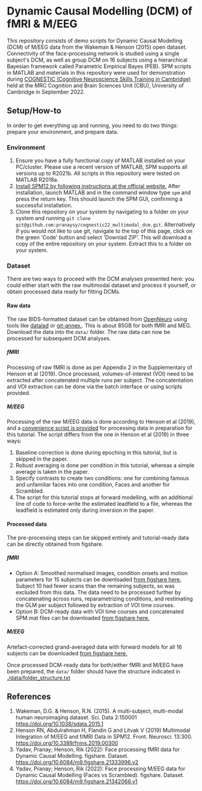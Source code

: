 # Dynamic Causal Modelling (DCM) of fMRI & M/EEG
This repository consists of demo scripts for Dynamic Causal Modelling (DCM) of M/EEG data from the Wakeman & Henson (2015) open dataset. Connectivity of the face-processing network is studied using a single subject's DCM, as well as group DCM on 16 subjects using a hierarchical Bayesian framework called Parametric Empirical Bayes (PEB). SPM scripts in MATLAB and materials in this repository were used for demonstration during [COGNESTIC (Cognitive Neuroscience Skills Training in Cambridge)](https://imaging.mrc-cbu.cam.ac.uk/methods/COGNESTIC2022) held at the MRC Cognition and Brain Sciences Unit (CBU), University of Cambridge in September 2022.

## Setup/How-to
In order to get everything up and running, you need to do two things: prepare your environment, and prepare data.

### Environment
1. Ensure you have a fully functional copy of MATLAB installed on your PC/cluster. Please use a recent version of MATLAB, SPM supports all versions up to R2021b. All scripts in this repository were tested on MATLAB R2018a.
2. [Install SPM12 by following instructions at the official website.](https://www.fil.ion.ucl.ac.uk/spm/software/spm12/) After installation, launch MATLAB and in the command window type `spm` and press the return key. This should launch the SPM GUI, confirming a successful installation.
3. Clone this repository on your system by navigating to a folder on your system and running `git clone git@github.com:pranaysy/cognestic22_multimodal_dcm.git`. Alternatively if you would not like to use git, navigate to the top of this page, click on the green 'Code' button and select 'Downlad ZIP'. This will download a copy of the entire repository on your system. Extract this to a folder on your system.

### Dataset
There are two ways to proceed with the DCM analyses presented here: you could either start with the raw multimodal dataset and process it yourself, or obtain processed data ready for fitting DCMs.

#### Raw data
The raw BIDS-formatted dataset can be obtained from [OpenNeuro](https://openneuro.org/datasets/ds000117) using tools like [datalad](https://www.datalad.org/) or [git-annex.](https://git-annex.branchable.com/). This is about 85GB for both fMRI and MEG. Download the data into the `data/` folder. The raw data can now be processed for subsequent DCM analyses.

##### fMRI
Processing of raw fMRI is done as per Appendix 2 in the Supplementary of Henson et al (2019). Once processed, volumes-of-interest (VOI) need to be extracted after concatenated multiple runs per subject. The concatentation and VOI extraction can be done via the batch interface or using scripts provided.

##### M/EEG
Processing of the raw M/EEG data is done according to Henson et al (2019), and a [convenience script is provided](https://github.com/pranaysy/cognestic22_multimodal_dcm/blob/main/code/meg/spm_master_script_data_preprocessing.m) for processing data in preparation for this tutorial. The script differs from the one in Henson et al (2019) in three ways:
  1. Baseline correction is done during epoching in this tutorial, but is skipped in the paper.
  2. Robust averaging is done per condition in this tutorial, whereas a simple average is taken in the paper.
  3. Specify contrasts to create two conditions: one for combining famous and unfamiliar faces into one condition, Faces and another for Scrambled.
  4. The script for this tutorial stops at forward modelling, with an additional line of code to force-write the estimated leadfield to a file, whereas the leadfield is estimated only during inversion in the paper.

#### Processed data
The pre-processing steps can be skipped entirely and tutorial-ready data can be directly obtained from figshare.
##### fMRI
  - Option A: Smoothed normalised images, condition onsets and motion parameters for 15 subjects can be downloaded [from figshare here.](https://figshare.com/articles/dataset/fMRI_Data/20936143) Subject 10 had fewer scans than the remaining subjects, so was excluded from this data. The data need to be processed further by concatenating across runs, reparametrizing conditions, and restimating the GLM per subject followed by extraction of VOI time courses.
  - Option B: DCM-ready data with VOI time courses and concatenated SPM.mat files can be downloaded [from figshare here.](https://figshare.com/articles/dataset/Face_processing_M_EEG_data_for_Dynamic_Causal_Modelling/21333996)
##### M/EEG
Artefact-corrected grand-averaged data with forward models for all 16 subjects can be downloaded [from figshare here.](https://figshare.com/articles/dataset/Face_processing_M_EEG_data_for_Dynamic_Causal_Modelling_Faces_vs_Scrambled_/21342066)

Once processed DCM-ready data for both/either fMRI and M/EEG have been prepared, the `data/` folder should have the structure indicated in [./data/folder_structure.txt](https://github.com/pranaysy/cognestic22_multimodal_dcm/blob/main/data/filelist.txt)

## References
1. Wakeman, D.G. & Henson, R.N. (2015). A multi-subject, multi-modal human neuroimaging dataset. Sci. Data 2:150001 https://doi.org/10.1038/sdata.2015.1
2. Henson RN, Abdulrahman H, Flandin G and Litvak V (2019) Multimodal Integration of M/EEG and f/MRI Data in SPM12. Front. Neurosci. 13:300. https://doi.org/10.3389/fnins.2019.00300
3. Yadav, Pranay; Henson, Rik (2022): Face processing fMRI data for Dynamic Causal Modelling. figshare. Dataset. https://doi.org/10.6084/m9.figshare.21333996.v2 
4. Yadav, Pranay; Henson, Rik (2022): Face processing M/EEG data for Dynamic Causal Modelling (Faces vs Scrambled). figshare. Dataset. https://doi.org/10.6084/m9.figshare.21342066.v1 

